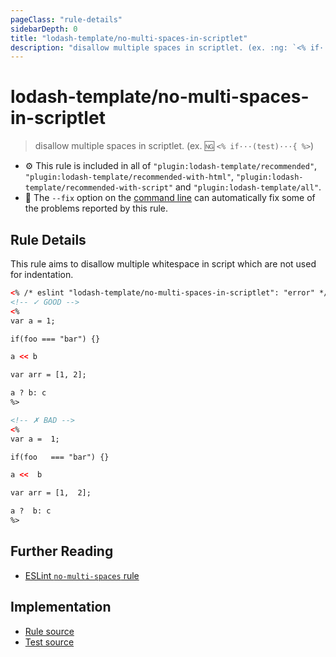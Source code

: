 ```yaml
---
pageClass: "rule-details"
sidebarDepth: 0
title: "lodash-template/no-multi-spaces-in-scriptlet"
description: "disallow multiple spaces in scriptlet. (ex. :ng: `<% if···(test)···{ %>`)"
---
```

# lodash-template/no-multi-spaces-in-scriptlet
> disallow multiple spaces in scriptlet. (ex. :ng: `<% if···(test)···{ %>`)

- :gear: This rule is included in all of `"plugin:lodash-template/recommended"`, `"plugin:lodash-template/recommended-with-html"`, `"plugin:lodash-template/recommended-with-script"` and `"plugin:lodash-template/all"`.
- :wrench: The `--fix` option on the [command line](https://eslint.org/docs/user-guide/command-line-interface#fixing-problems) can automatically fix some of the problems reported by this rule.

## Rule Details

This rule aims to disallow multiple whitespace in script which are not used for indentation.

```html
<% /* eslint "lodash-template/no-multi-spaces-in-scriptlet": "error" */ %>
<!-- ✓ GOOD -->
<%
var a = 1;

if(foo === "bar") {}

a << b

var arr = [1, 2];

a ? b: c
%>

<!-- ✗ BAD -->
<%
var a =  1;

if(foo   === "bar") {}

a <<  b

var arr = [1,  2];

a ?  b: c
%>
```

## Further Reading

- [ESLint `no-multi-spaces` rule](https://eslint.org/docs/rules/no-multi-spaces)

## Implementation

- [Rule source](https://github.com/ota-meshi/eslint-plugin-lodash-template/blob/master/lib/rules/no-multi-spaces-in-scriptlet.js)
- [Test source](https://github.com/ota-meshi/eslint-plugin-lodash-template/blob/master/tests/lib/rules/no-multi-spaces-in-scriptlet.js)
